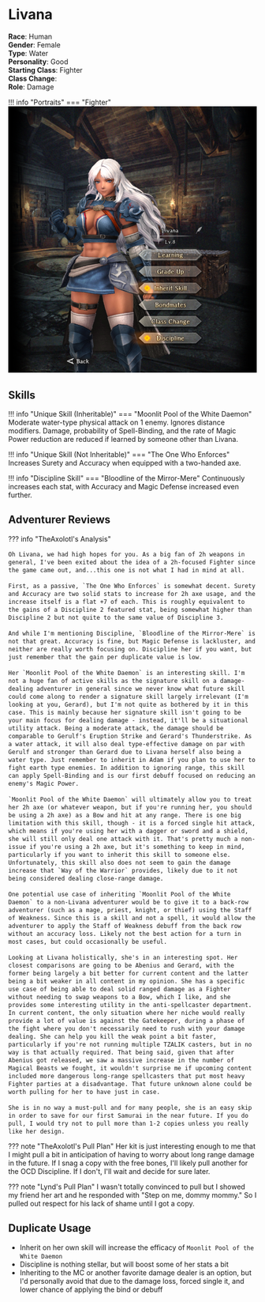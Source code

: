 # Livana

**Race**: Human  
**Gender**: Female  
**Type**: Water  
**Personality**: Good  
**Starting Class**: Fighter  
**Class Change**:  
**Role**: Damage

!!! info "Portraits"
    === "Fighter"
        ![](../img/livana-fighter.png)

## Skills

!!! info "Unique Skill (Inheritable)"
    === "Moonlit Pool of the White Daemon"
        Moderate water-type physical attack on 1 enemy. Ignores distance modifiers. Damage, probability of Spell-Binding, and the rate of Magic Power reduction are reduced if learned by someone other than Livana.

!!! info "Unique Skill (Not Inheritable)"
    === "The One Who Enforces"
        Increases Surety and Accuracy when equipped with a two-handed axe.

!!! info "Discipline Skill"
    === "Bloodline of the Mirror-Mere"
        Continuously increases each stat, with Accuracy and Magic Defense increased even further.

## Adventurer Reviews

??? info "TheAxolotl's Analysis"

    Oh Livana, we had high hopes for you. As a big fan of 2h weapons in general, I've been exited about the idea of a 2h-focused Fighter since the game came out, and...this one is not what I had in mind at all.

    First, as a passive, `The One Who Enforces` is somewhat decent. Surety and Accuracy are two solid stats to increase for 2h axe usage, and the increase itself is a flat +7 of each. This is roughly equivalent to the gains of a Discipline 2 featured stat, being somewhat higher than Discipline 2 but not quite to the same value of Discipline 3.

    And while I'm mentioning Discipline, `Bloodline of the Mirror-Mere` is not that great. Accuracy is fine, but Magic Defense is lackluster, and neither are really worth focusing on. Discipline her if you want, but just remember that the gain per duplicate value is low.

    Her `Moonlit Pool of the White Daemon` is an interesting skill. I'm not a huge fan of active skills as the signature skill on a damage-dealing adventurer in general since we never know what future skill could come along to render a signature skill largely irrelevant (I'm looking at you, Gerard), but I'm not quite as bothered by it in this case. This is mainly because her signature skill isn't going to be your main focus for dealing damage - instead, it'll be a situational utility attack. Being a moderate attack, the damage should be comparable to Gerulf's Eruption Strike and Gerard's Thunderstrike. As a water attack, it will also deal type-effective damage on par with Gerulf and stronger than Gerard due to Livana herself also being a water type. Just remember to inherit in Adam if you plan to use her to fight earth type enemies. In addition to ignoring range, this skill can apply Spell-Binding and is our first debuff focused on reducing an enemy's Magic Power.
    
    `Moonlit Pool of the White Daemon` will ultimately allow you to treat her 2h axe (or whatever weapon, but if you're running her, you should be using a 2h axe) as a Bow and hit at any range. There is one big limitation with this skill, though - it is a forced single hit attack, which means if you're using her with a dagger or sword and a shield, she will still only deal one attack with it. That's pretty much a non-issue if you're using a 2h axe, but it's something to keep in mind, particularly if you want to inherit this skill to someone else. Unfortunately, this skill also does not seem to gain the damage increase that `Way of the Warrior` provides, likely due to it not being considered dealing close-range damage.

    One potential use case of inheriting `Moonlit Pool of the White Daemon` to a non-Livana adventurer would be to give it to a back-row adventurer (such as a mage, priest, knight, or thief) using the Staff of Weakness. Since this is a skill and not a spell, it would allow the adventurer to apply the Staff of Weakness debuff from the back row without an accuracy loss. Likely not the best action for a turn in most cases, but could occasionally be useful.

    Looking at Livana holistically, she's in an interesting spot. Her closest comparisons are going to be Abenius and Gerard, with the former being largely a bit better for current content and the latter being a bit weaker in all content in my opinion. She has a specific use case of being able to deal solid ranged damage as a Fighter without needing to swap weapons to a Bow, which I like, and she provides some interesting utility in the anti-spellcaster department. In current content, the only situation where her niche would really provide a lot of value is against the Gatekeeper, during a phase of the fight where you don't necessarily need to rush with your damage dealing. She can help you kill the weak point a bit faster, particularly if you're not running multiple TZALIK casters, but in no way is that actually required. That being said, given that after Abenius got released, we saw a massive increase in the number of Magical Beasts we fought, it wouldn't surprise me if upcoming content included more dangerous long-range spellcasters that put most heavy Fighter parties at a disadvantage. That future unknown alone could be worth pulling for her to have just in case.

    She is in no way a must-pull and for many people, she is an easy skip in order to save for our first Samurai in the near future. If you do pull, I would try not to pull more than 1-2 copies unless you really like her design.

??? note "TheAxolotl's Pull Plan"
    Her kit is just interesting enough to me that I might pull a bit in anticipation of having to worry about long range damage in the future. If I snag a copy with the free bones, I'll likely pull another for the OCD Discipline. If I don't, I'll wait and decide for sure later.

??? note "Lynd's Pull Plan"
    I wasn't totally convinced to pull but I showed my friend her art and he responded with "Step on me, dommy mommy." So I pulled out respect for his lack of shame until I got a copy.
    
## Duplicate Usage

* Inherit on her own skill will increase the efficacy of `Moonlit Pool of the White Daemon`
* Discipline is nothing stellar, but will boost some of her stats a bit
* Inheriting to the MC or another favorite damage dealer is an option, but I'd personally avoid that due to the damage loss, forced single it, and lower chance of applying the bind or debuff